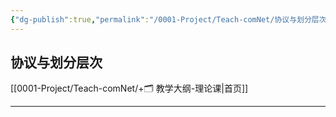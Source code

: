 ```yaml
---
{"dg-publish":true,"permalink":"/0001-Project/Teach-comNet/协议与划分层次/"}
---
```


## 协议与划分层次
[[0001-Project/Teach-comNet/+🗂️ 教学大纲-理论课\|首页]]

---
